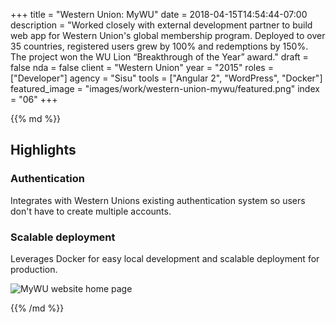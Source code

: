 +++
title = "Western Union: MyWU"
date = 2018-04-15T14:54:44-07:00
description = "Worked closely with external development partner to build web app for Western Union's global membership program. Deployed to over 35 countries, registered users grew by 100% and redemptions by 150%. The project won the WU Lion “Breakthrough of the Year” award."
draft = false
nda = false
client = "Western Union"
year = "2015"
roles = ["Developer"]
agency = "Sisu"
tools = ["Angular 2", "WordPress", "Docker"]
featured_image = "images/work/western-union-mywu/featured.png"
index = "06"
+++

<div class="markdown article__column">
{{% md %}}

## Highlights

### Authentication

Integrates with Western Unions existing authentication system so users don't have to create multiple accounts.

### Scalable deployment

Leverages Docker for easy local development and scalable deployment for production.

![MyWU website home page](/images/work/western-union-mywu/landing.jpg)



{{% /md %}}
</div>
